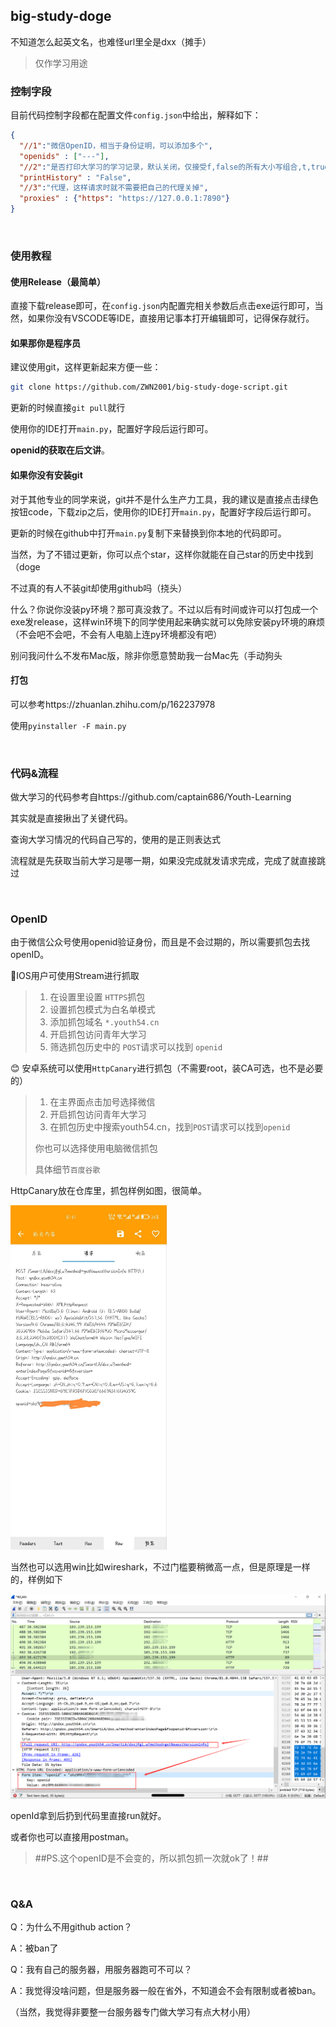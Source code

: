 ## big-study-doge

不知道怎么起英文名，也难怪url里全是dxx（摊手）

> 仅作学习用途

### 控制字段

目前代码控制字段都在配置文件`config.json`中给出，解释如下：

```json
{
  "//1":"微信OpenID，相当于身份证明，可以添加多个",
  "openids" : ["---"],
  "//2":"是否打印大学习的学习记录，默认关闭，仅接受f,false的所有大小写组合,t,true的所有大小写组合",
  "printHistory" : "False",
  "//3":"代理，这样请求时就不需要把自己的代理关掉",
  "proxies" : {"https": "https://127.0.0.1:7890"}
}
```

&nbsp;

### 使用教程

#### 使用Release（最简单）

直接下载release即可，在`config.json`内配置完相关参数后点击exe运行即可，当然，如果你没有VSCODE等IDE，直接用记事本打开编辑即可，记得保存就行。



#### 如果那你是程序员

建议使用git，这样更新起来方便一些：

```sh
git clone https://github.com/ZWN2001/big-study-doge-script.git
```

更新的时候直接`git pull`就行

使用你的IDE打开`main.py`，配置好字段后运行即可。

**openid的获取在后文讲**。



#### 如果你没有安装git

对于其他专业的同学来说，git并不是什么生产力工具，我的建议是直接点击绿色按钮code，下载zip之后，使用你的IDE打开`main.py`，配置好字段后运行即可。

更新的时候在github中打开`main.py`复制下来替换到你本地的代码即可。

当然，为了不错过更新，你可以点个star，这样你就能在自己star的历史中找到（doge

不过真的有人不装git却使用github吗（挠头）

什么？你说你没装py环境？那可真没救了。不过以后有时间或许可以打包成一个exe发release，这样win环境下的同学使用起来确实就可以免除安装py环境的麻烦（不会吧不会吧，不会有人电脑上连py环境都没有吧）

别问我问什么不发布Mac版，除非你愿意赞助我一台Mac先（手动狗头



#### 打包

可以参考https://zhuanlan.zhihu.com/p/162237978

使用`pyinstaller -F main.py`

&nbsp;

### 代码&流程

做大学习的代码参考自https://github.com/captain686/Youth-Learning

其实就是直接揪出了关键代码。

查询大学习情况的代码自己写的，使用的是正则表达式

流程就是先获取当前大学习是哪一期，如果没完成就发请求完成，完成了就直接跳过

&nbsp;

### OpenID

由于微信公众号使用openid验证身份，而且是不会过期的，所以需要抓包去找openID。

🍎IOS用户可使用Stream进行抓取

> 1. 在设置里设置 `HTTPS`抓包
> 2. 设置抓包模式为白名单模式
> 3. 添加抓包域名 `*.youth54.cn`
> 4. 开启抓包访问青年大学习
> 5. 筛选抓包历史中的 `POST`请求可以找到 `openid`

😊 安卓系统可以使用`HttpCanary`进行抓包（不需要root，装CA可选，也不是必要的）

> 1. 在主界面点击加号选择微信
> 2. 开启抓包访问青年大学习
> 3. 在抓包历史中搜索youth54.cn，找到`POST`请求可以找到`openid`
>
> 你也可以选择使用电脑微信抓包
>
> 具体细节`百度谷歌`

HttpCanary放在仓库里，抓包样例如图，很简单。

<img src="./assets/1.jpg" width="250px" />

当然也可以选用win比如wireshark，不过门槛要稍微高一点，但是原理是一样的，样例如下

<img src="./assets/2.png" width="800px" />

openId拿到后扔到代码里直接run就好。

或者你也可以直接用postman。

>##PS.这个openID是不会变的，所以抓包抓一次就ok了！##

&nbsp;

### Q&A

Q：为什么不用github action？

A：被ban了

Q：我有自己的服务器，用服务器跑可不可以？

A：我觉得没啥问题，但是服务器一般在省外，不知道会不会有限制或者被ban。

（当然，我觉得非要整一台服务器专门做大学习有点大材小用）

&nbsp;

